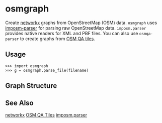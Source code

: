 osmgraph
========

Create [networkx](https://networkx.github.io/) graphs from OpenStreetMap (OSM)
data.  `osmgraph` uses
[imposm-parser](https://github.com/omniscale/imposm-parser) for parsing raw
OpenStreetMap data. `imposm.parser` provides native readers for XML and PBF
files. You can also use `osmqa-parser` to create graphs from
[OSM QA tiles](http://osmlab.github.io/osm-qa-tiles/).


Usage
-----

```
>>> import osmgraph
>>> g = osmgraph.parse_file(filename)

```


Graph Structure
--------------


See Also
--------
[networkx](https://networkx.github.io)
[OSM QA Tiles](https://osmlab.github.io/osm-qa-tiles/)
[imposm.parser](https://github.com/omniscale/imposm-paser)
